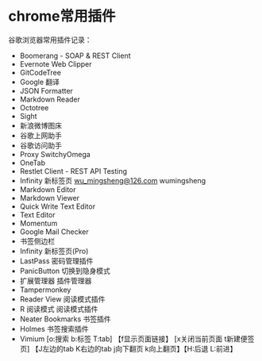 # chrome常用插件


谷歌浏览器常用插件记录：

* Boomerang - SOAP & REST Client
* Evernote Web Clipper
* GitCodeTree
* Google 翻译
* JSON Formatter
* Markdown Reader
* Octotree
* Sight
* 新浪微博图床
* 谷歌上网助手
* 谷歌访问助手
* Proxy SwitchyOmega
* OneTab
* Restlet Client - REST API Testing
* Infinity 新标签页    wu_mingsheng@126.com wumingsheng
* Markdown Editor
* Markdown Viewer
* Quick Write Text Editor
* Text Editor
* Momentum
* Google Mail Checker
* 书签侧边栏
* Infinity 新标签页(Pro)
* LastPass                密码管理插件
* PanicButton             切换到隐身模式
* 扩展管理器               插件管理器
* Tampermonkey
* Reader View          阅读模式插件
* R 阅读模式            阅读模式插件
* Neater Bookmarks    书签插件
* Holmes            书签搜索插件
* Vimium     [o:搜索 b:标签 T:tab] 【f显示页面链接】  [x关闭当前页面 t新建便签页] 【J左边的tab K右边的tab j向下翻页  k向上翻页】【H:后退 L:前进】


